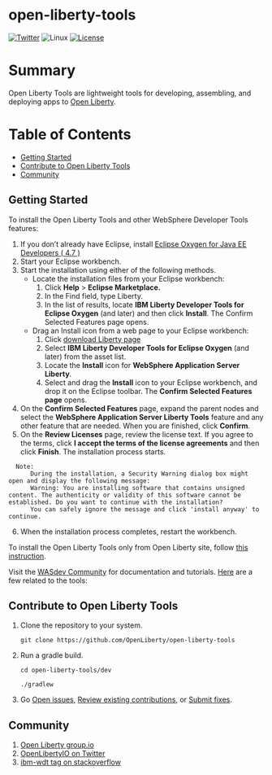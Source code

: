 # open-liberty-tools

[![Twitter](https://img.shields.io/twitter/url/http/shields.io.svg?style=social)](https://twitter.com/OpenLibertyAS)
![Linux](https://img.shields.io/badge/os-linux-green.svg?style=flat)
[![License](https://img.shields.io/badge/License-EPL%201.0-green.svg)](https://opensource.org/licenses/EPL-1.0)

# Summary
Open Liberty Tools are lightweight tools for developing, assembling, and deploying apps to [Open Liberty](https://github.com/OpenLiberty/open-liberty).

# Table of Contents
* [Getting Started](https://github.com/OpenLiberty/open-liberty-tools#getting-started)
* [Contribute to Open Liberty Tools](https://github.com/OpenLiberty/open-liberty-tools#contribute-to-open-liberty-tools)
* [Community](https://github.com/OpenLiberty/open-liberty-tools#community)

## Getting Started 
To install the Open Liberty Tools and other WebSphere Developer Tools features:
1. If you don’t already have Eclipse, install [Eclipse Oxygen for Java EE Developers ( 4.7 )](https://www.eclipse.org/downloads/packages/eclipse-ide-java-ee-developers/oxygen1a)
2. Start your Eclipse workbench.
3. Start the installation using either of the following methods.
    * Locate the installation files from your Eclipse workbench:
      1. Click **Help** > **Eclipse Marketplace.**
      2. In the Find field, type Liberty.
      3. In the list of results, locate **IBM Liberty Developer Tools for Eclipse Oxygen** (and later) and then click **Install**. The Confirm Selected Features page opens.
    * Drag an Install icon from a web page to your Eclipse workbench:
      1. Click [download Liberty page](https://developer.ibm.com/wasdev/downloads/)
      2. Select **IBM Liberty Developer Tools for Eclipse Oxygen** (and later) from the asset list.
      3. Locate the **Install** icon for **WebSphere Application Server Liberty**. 
      4. Select and drag the **Install** icon to your Eclipse workbench, and drop it on the Eclipse toolbar. The **Confirm Selected Features page** opens.
4. On the **Confirm Selected Features** page, expand the parent nodes and select the **WebSphere Application Server Liberty Tools** feature and any other feature that are needed. When you are finished, click **Confirm**.
5. On the **Review Licenses** page, review the license text. If you agree to the terms, click **I accept the terms of the license agreements** and then click **Finish**. The installation process starts.
   
```
  Note:
      During the installation, a Security Warning dialog box might open and display the following message:
      Warning: You are installing software that contains unsigned content. The authenticity or validity of this software cannot be established. Do you want to continue with the installation? 
      You can safely ignore the message and click 'install anyway' to continue.
```

6. When the installation process completes, restart the workbench.

To install the Open Liberty Tools only from Open Liberty site, follow [this instruction](https://github.com/OpenLiberty/open-liberty-tools/blob/master/INSTALL_OPENLIBERTYTOOLS.md).

Visit the [WASdev Community](https://developer.ibm.com/wasdev/) for documentation and tutorials. [Here](https://developer.ibm.com/wasdev/docs/category/tools/) are a few related to the tools:

## Contribute to Open Liberty Tools
1. Clone the repository to your system.

    ```git clone https://github.com/OpenLiberty/open-liberty-tools```
    
2. Run a gradle build.

    ```cd open-liberty-tools/dev```
    
    ```./gradlew```
 
3. Go [Open issues](https://github.com/OpenLiberty/open-liberty-tools/issues), [Review existing contributions](https://github.com/OpenLiberty/open-liberty-tools/pulls), or [Submit fixes](https://github.com/OpenLiberty/open-liberty-tools/blob/master/CONTRIBUTING.md).

## Community
1. [Open Liberty group.io](https://groups.io/g/openliberty)
2. [OpenLibertyIO on Twitter](https://twitter.com/OpenLibertyIO)
3. [ibm-wdt tag on stackoverflow](https://stackoverflow.com/questions/tagged/ibm-wdt)

